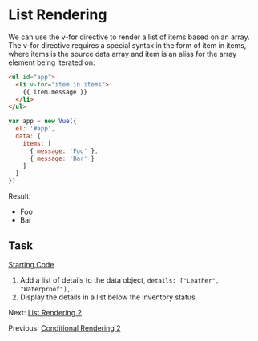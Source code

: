 # List Rendering
We can use the v-for directive to render a list of items based on an array. The v-for directive requires a special syntax in the form of item in items, where items is the source data array and item is an alias for the array element being iterated on:
```html
<ul id="app">
  <li v-for="item in items">
    {{ item.message }}
  </li>
</ul>
```

```javascript
var app = new Vue({
  el: '#app',
  data: {
    items: [
      { message: 'Foo' },
      { message: 'Bar' }
    ]
  }
})
```

Result:
- Foo
- Bar

## Task
[Starting Code](https://jsfiddle.net/agv4dhzt/9/)

1. Add a list of details to the data object, `details: ["Leather", "Waterproof"],`.
2. Display the details in a list below the inventory status.

Next: [List Rendering 2](https://github.com/kristandre/vue-workshop/blob/master/List_Rendering_2/list_rendering_2.md)

Previous: [Conditional Rendering 2](https://github.com/kristandre/vue-workshop/blob/master/Conditional_Rendering_2/conditional_rendering_2.md)

